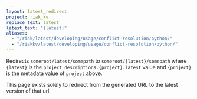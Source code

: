 ```yaml
---
layout: latest_redirect
project: riak_kv
replace_text: latest
latest_text: "{latest}"
aliases:
  - "/riak/latest/developing/usage/conflict-resolution/python/"
  - "/riakkv/latest/developing/usage/conflict-resolution/python/"
---
```


Redirects `someroot/latest/somepath` to `someroot/{latest}/somepath` 
where `{latest}` is the `project_descriptions.{project}.latest` value
and `{project}` is the metadata value of `project` above.

This page exists solely to redirect from the generated URL to the latest version of
that url.


